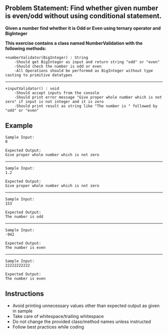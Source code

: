 ## Problem Statement: Find whether given number is even/odd without using conditional statement. ##

**Given a number find whether it is Odd or Even using ternary operator and BigInteger**

**This exercise contains a class named NumberValidation with the following methods:**


    +numberValidator(BigInteger) : String
        -Should get BigInteger as input and return string "odd" or "even" 
        -Should check the number is odd or even
        -All Operations should be performed as BigInteger without type casting to primitive datatypes
------------------------------------------------------
    +inputValidator() : void
        -Should accept inputs from the console  
        -Should print error message "Give proper whole number which is not zero" if input is not integer and it is zero
        -Should print result as string like "The number is " followed by "odd" or "even"

## Example
    Sample Input:
    0
    
    Expected Output:   
    Give proper whole number which is not zero
--------------------------------------------------------
    Sample Input:
    1.2
    
    Expected Output:
    Give proper whole number which is not zero
--------------------------------------------------------
    Sample Input:
    153
    
    Expected Output:
    The number is odd
--------------------------------------------------------
    Sample Input:
    -942
    
    Expected Output:
    The number is even
--------------------------------------------------------
    Sample Input:
    22222222222
    
    Expected Output:
    The number is even
## Instructions

- Avoid printing unnecessary values other than expected output as given in sample
- Take care of whitespace/trailing whitespace
- Do not change the provided class/method names unless instructed
- Follow best practices while coding